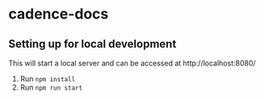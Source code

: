 # cadence-docs

## Setting up for local development
This will start a local server and can be accessed at http://localhost:8080/
1. Run `npm install`
2. Run `npm run start`
